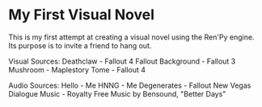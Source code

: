 <h1>My First Visual Novel</h1>
<p>This is my first attempt at creating a visual novel using the Ren'Py engine.
Its purpose is to invite a friend to hang out.</p>

Visual Sources:
Deathclaw - Fallout 4
Fallout Background - Fallout 3
Mushroom - Maplestory
Tome - Fallout 4

Audio Sources:
Hello - Me
HNNG - Me
Degenerates - Fallout New Vegas Dialogue
Music - Royalty Free Music by Bensound, "Better Days"